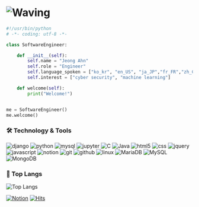 # ![Waving](https://capsule-render.vercel.app/api?type=waving&height=200&text=Hi%20There!&fontAlign=40&fontAlignY=40&color=gradient)

```python
#!/usr/bin/python
# -*- coding: utf-8 -*-

class SoftwareEngineer:

    def __init__(self):
        self.name = "Jeong Ahn"
        self.role = "Engineer"
        self.language_spoken = ["ko_kr", "en_US", "ja_JP","fr_FR","zh_CN"]
        self.interest = ["cyber security", "machine learning"]

    def welcome(self):
        print("Welcome!")


me = SoftwareEngineer()
me.welcome()
```

###  🛠️ Technology & Tools
![django](https://img.shields.io/badge/django-092E20.svg?&style=for-the-badge&logo=django&logoColor=white)
![python](https://img.shields.io/badge/python-3776AB?style=for-the-badge&logo=python&logoColor=white)
![mysql](https://img.shields.io/badge/mysql-4479A1?style=for-the-badge&logo=mysql&logoColor=white)
![jupyter](https://img.shields.io/badge/Jupyter%20Notebook-F37626.svg?&style=for-the-badge&logo=Jupyter&logoColor=white)
![C](https://img.shields.io/badge/C-A8B9CC.svg?&style=for-the-badge&logo=C&logoColor=white)
![Java](https://img.shields.io/badge/java-007396?style=for-the-badge&logo=java&logoColor=white)
![html5](https://img.shields.io/badge/html5-E34F26?style=for-the-badge&logo=html5&logoColor=white)
![css](https://img.shields.io/badge/css-1572B6?style=for-the-badge&logo=css3&logoColor=white)
![jquery](https://img.shields.io/badge/jquery-0769AD.svg?&style=for-the-badge&logo=jquery&logoColor=white)
![javascript](https://img.shields.io/badge/javascript-F7DF1E?style=for-the-badge&logo=javascript&logoColor=white)
![notion](https://img.shields.io/badge/notion-000000.svg?&style=for-the-badge&logo=notion&logoColor=white)
![git](https://img.shields.io/badge/Git-F05032.svg?&style=for-the-badge&logo=Git&logoColor=white)
![github](https://img.shields.io/badge/GitHub-181717.svg?&style=for-the-badge&logo=GitHub&logoColor=white)
![linux](https://img.shields.io/badge/Linux-FCC624?&style=for-the-badge&logo=linux&logoColor=black)
![MariaDB](https://img.shields.io/badge/MariaDB-003545?&style=for-the-badge&logo=mariaDB&logoColor=white)
![MySQL](https://img.shields.io/badge/MySQL-4479A1?&style=for-the-badge&logo=MySQL&logoColor=white)
![MongoDB](https://img.shields.io/badge/MongoDB-47A248?&style=for-the-badge&logo=MongoDB&logoColor=white)



### 📒 Top Langs
![Top Langs](https://github-readme-stats.vercel.app/api/top-langs/?username=ahnjj&layout=compact)



<a href = "https://www.notion.so/jeongahn/Ahnjj_Dev-506d51b69617406583f7c0d8f2940f4d"> <img alt="Notion" src ="https://img.shields.io/badge/Notion-000000.svg?&style=for-the-badge&logo=Notion&logoColor=white"/></a> 
[![Hits](https://hits.seeyoufarm.com/api/count/incr/badge.svg?url=https%3A%2F%2Fgithub.com%2Fahnjj&count_bg=%23FFA2D4&title_bg=%23555555&icon=&icon_color=%23E7E7E7&title=hits&edge_flat=true)](https://hits.seeyoufarm.com)

